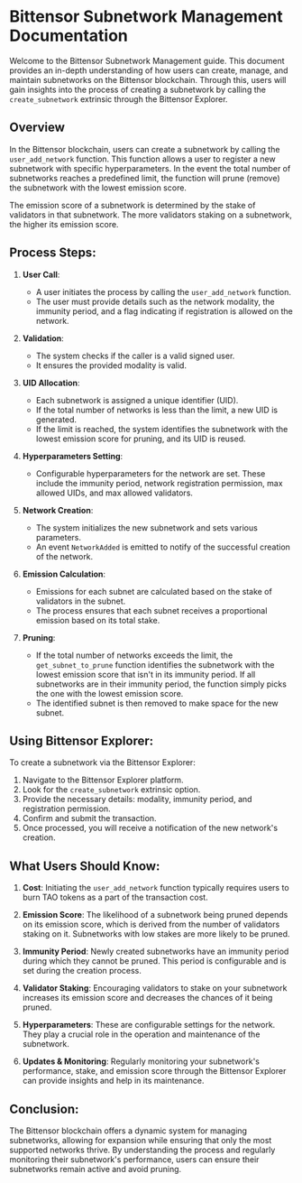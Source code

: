 
# Bittensor Subnetwork Management Documentation

Welcome to the Bittensor Subnetwork Management guide. This document provides an in-depth understanding of how users can create, manage, and maintain subnetworks on the Bittensor blockchain. Through this, users will gain insights into the process of creating a subnetwork by calling the `create_subnetwork` extrinsic through the Bittensor Explorer.

## Overview

In the Bittensor blockchain, users can create a subnetwork by calling the `user_add_network` function. This function allows a user to register a new subnetwork with specific hyperparameters. In the event the total number of subnetworks reaches a predefined limit, the function will prune (remove) the subnetwork with the lowest emission score.

The emission score of a subnetwork is determined by the stake of validators in that subnetwork. The more validators staking on a subnetwork, the higher its emission score.

## Process Steps:

1. **User Call**: 
   - A user initiates the process by calling the `user_add_network` function.
   - The user must provide details such as the network modality, the immunity period, and a flag indicating if registration is allowed on the network.

2. **Validation**:
   - The system checks if the caller is a valid signed user.
   - It ensures the provided modality is valid.
   
3. **UID Allocation**:
   - Each subnetwork is assigned a unique identifier (UID).
   - If the total number of networks is less than the limit, a new UID is generated.
   - If the limit is reached, the system identifies the subnetwork with the lowest emission score for pruning, and its UID is reused.

4. **Hyperparameters Setting**:
   - Configurable hyperparameters for the network are set. These include the immunity period, network registration permission, max allowed UIDs, and max allowed validators.

5. **Network Creation**:
   - The system initializes the new subnetwork and sets various parameters.
   - An event `NetworkAdded` is emitted to notify of the successful creation of the network.

6. **Emission Calculation**:
   - Emissions for each subnet are calculated based on the stake of validators in the subnet.
   - The process ensures that each subnet receives a proportional emission based on its total stake.

7. **Pruning**:
   - If the total number of networks exceeds the limit, the `get_subnet_to_prune` function identifies the subnetwork with the lowest emission score that isn't in its immunity period. If all subnetworks are in their immunity period, the function simply picks the one with the lowest emission score.
   - The identified subnet is then removed to make space for the new subnet.

## Using Bittensor Explorer:

To create a subnetwork via the Bittensor Explorer:

1. Navigate to the Bittensor Explorer platform.
2. Look for the `create_subnetwork` extrinsic option.
3. Provide the necessary details: modality, immunity period, and registration permission.
4. Confirm and submit the transaction.
5. Once processed, you will receive a notification of the new network's creation.

## What Users Should Know:

1. **Cost**: Initiating the `user_add_network` function typically requires users to burn TAO tokens as a part of the transaction cost.
   
2. **Emission Score**: The likelihood of a subnetwork being pruned depends on its emission score, which is derived from the number of validators staking on it. Subnetworks with low stakes are more likely to be pruned.

3. **Immunity Period**: Newly created subnetworks have an immunity period during which they cannot be pruned. This period is configurable and is set during the creation process.

4. **Validator Staking**: Encouraging validators to stake on your subnetwork increases its emission score and decreases the chances of it being pruned.

5. **Hyperparameters**: These are configurable settings for the network. They play a crucial role in the operation and maintenance of the subnetwork.

6. **Updates & Monitoring**: Regularly monitoring your subnetwork's performance, stake, and emission score through the Bittensor Explorer can provide insights and help in its maintenance.

## Conclusion:

The Bittensor blockchain offers a dynamic system for managing subnetworks, allowing for expansion while ensuring that only the most supported networks thrive. By understanding the process and regularly monitoring their subnetwork's performance, users can ensure their subnetworks remain active and avoid pruning.